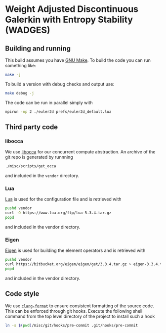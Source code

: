 # Weight Adjusted Discontinuous Galerkin with Entropy Stability (WADGES)

## Building and running
This build assumes you have [GNU Make](https://www.gnu.org/software/make/).
To build the code you can run something like:
```sh
make -j
```
To build a version with debug checks and output use:
```sh
make debug -j
```
The code can be run in parallel simply with
```sh
mpirun -np 2 ./euler2d prefs/euler2d_default.lua
```

## Third party code
### libocca
We use [libocca](http://libocca.org) for our concurrent compute abstraction.
An archive of the git repo is generated by runnning
```sh
./misc/scripts/get_occa
```
and included in the `vendor` directory.

### Lua
[Lua](http://lua.org) is used for the configuration file and is retrieved with
```sh
pushd vendor
curl -O https://www.lua.org/ftp/lua-5.3.4.tar.gz
popd
```
and included in the vendor directory.

### Eigen
[Eigen](http://eigen.tuxfamily.org/) is used for building the element operators
and is retrieved with
```sh
pushd vendor
curl https://bitbucket.org/eigen/eigen/get/3.3.4.tar.gz > eigen-3.3.4.tar.gz
popd
```
and included in the vendor directory.

## Code style
We use [`clang-format`](http://clang.llvm.org/docs/ClangFormat.html) to ensure
consistent formatting of the source code.  This can be enforced through git
hooks.  Execute the following shell command from the top level directory of the
project to install such a hook
```sh
ln -s $(pwd)/misc/git/hooks/pre-commit .git/hooks/pre-commit
```
